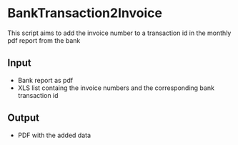 # BankTransaction2Invoice
This script aims to add the invoice number to a transaction id in the monthly pdf report from the bank

Input
--
- Bank report as pdf
- XLS list containg the invoice numbers and the corresponding bank transaction id

Output
--
- PDF with the added data


